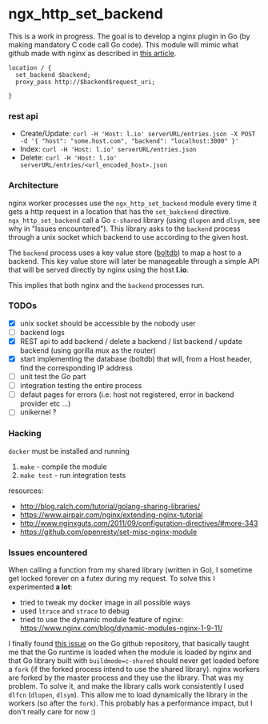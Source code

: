 # ngx_http_set_backend

This is a work in progress. The goal is to develop a nginx plugin in Go (by making mandatory C code call Go code). This module will mimic what github made with nginx as described in [this article](http://githubengineering.com/rearchitecting-github-pages/).

````
location / {
  set_backend $backend;
  proxy_pass http://$backend$request_uri;
  
}
````

### rest api

- Create/Update: `curl -H 'Host: l.io' serverURL/entries.json -X POST -d '{ "host": "some.host.com", "backend": "localhost:3000" }'`
- Index: `curl -H 'Host: l.io' serverURL/entries.json `
- Delete: `curl -H 'Host: l.io' serverURL/entries/<url_encoded_host>.json`

### Architecture

nginx worker processes use the `ngx_http_set_backend` module every time it gets a http request in a location that has the `set_bakckend` directive. `ngx_http_set_backend` call a Go `c-shared` library (using `dlopen` and `dlsym`, see why in "Issues encountered"). This library asks to the `backend` process through a unix socket which backend to use according to the given host.

The `backend` process uses a key value store ([boltdb](https://github.com/boltdb/bolt)) to map a host to a backend. This key value store will later be manageable through a simple API that will be served directly by nginx using the host **l.io**.

This implies that both nginx and the `backend` processes run.

### TODOs
- [x] unix socket should be accessible by the nobody user
- [ ] backend logs
- [x] REST api to add backend / delete a backend / list backend / update backend (using gorilla mux as the router)
- [x] start implementing the database (boltdb) that will, from a Host header, find the corresponding IP address
- [ ] unit test the Go part
- [ ] integration testing the entire process
- [ ] defaut pages for errors (i.e: host not registered, error in backend provider etc ...)
- [ ] unikernel ?

### Hacking

`docker` must be installed and running

1. `make` - compile the module
2. `make test` - run integration tests

resources:
- http://blog.ralch.com/tutorial/golang-sharing-libraries/
- https://www.airpair.com/nginx/extending-nginx-tutorial
- http://www.nginxguts.com/2011/09/configuration-directives/#more-343
- https://github.com/openresty/set-misc-nginx-module

### Issues encountered

When calling a function from my shared library (written in Go), I sometime get locked forever on a futex during my request. To solve this I experimented **a lot**:
- tried to tweak my docker image in all possible ways
- used `ltrace` and `strace` to debug
- tried to use the dynamic module feature of nginx: https://www.nginx.com/blog/dynamic-modules-nginx-1-9-11/

I finally found [this issue](https://github.com/golang/go/issues/12873) on the Go github repository, that basically taught me that the Go runtime is loaded when the module is loaded by nginx and that Go library built with `buildmode=c-shared` should never get loaded before a `fork` (if the forked process intend to use the shared library). nginx workers are forked by the master process and they use the library. That was my problem. To solve it, and make the library calls work consistently I used `dlfcn` (`dlopen`, `dlsym`). This allow me to load dynamically the library in the workers (so after the `fork`). This probably has a performance impact, but I don't really care for now :)
